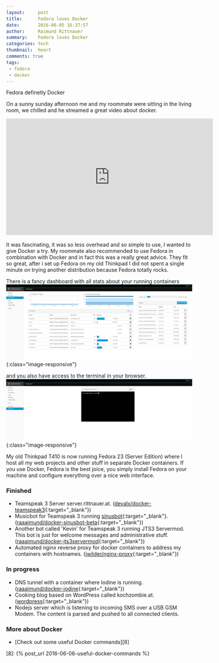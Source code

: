 ```yaml
---
layout:     post
title:      Fedora loves Docker
date:       2016-06-05 16:37:57
author:     Raimund Rittnauer
summary:    Fedora loves Docker
categories: tech
thumbnail:  heart
comments: true
tags:
 - fedora
 - docker
---
```


Fedora definetly <i class="fa fa-heart"></i> Docker

On a sunny sunday afternoon me and my roommate were sitting in the living room, we chilled and he streamed a great video about docker.

<div class="embed-responsive embed-responsive-16by9">
  <iframe class="embed-responsive-item" width="560" height="315" src="https://www.youtube.com/embed/Q5POuMHxW-0" frameborder="0" allowfullscreen>
  </iframe>
</div>

It was fascinating, it was so less overhead and so simple to use, I wanted to give Docker a try. My roommate also recommended to use Fedora
in combination with Docker and in fact this was a really great advice. They fit so great, after i set up Fedora on my old Thinkpad I did not
spent a single minute on trying another distribution because Fedora totally rocks.

There is a fancy dashboard with all stats about your running containers
![Docker Dashboard][fedora-dashboard]{:class="image-responsive"}

and you also have access to the terminal in your browser.
![Terminal][fedora-terminal]{:class="image-responsive"}

My old Thinkpad T410 is now running Fedora 23 (Server Edition) where I host all my web projects and other stuff in separate Docker containers.
If you use Docker, Fedora is the best joice, you simply install Fedora on your machine and configure everything over a nice web interface.

### Finished
* Teamspeak 3 Server server.rittnauer.at. ([devalx/docker-teamspeak3][1]{:target="_blank"})
* Musicbot for Teamspeak 3 running [sinusbot][2]{:target="_blank"}. ([raaaimund/docker-sinusbot-beta][3]{:target="_blank"})
* Another bot called 'Kevin' for Teamspeak 3 running JTS3 Servermod. This bot is just for welcome messages and administrative stuff. ([raaaimund/docker-jts3servermod][4]{:target="_blank"})
* Automated nginx reverse proxy for docker containers to address my containers with hostnames. ([jwilder/nginx-proxy][5]{:target="_blank"})

### In progress
* DNS tunnel with a container where Iodine is running. ([raaaimund/docker-iodine][6]{:target="_blank"})
* Cooking blog based on WordPress called kochzombie.at. ([wordpress][7]{:target="_blank"})
* Nodejs server which is listening to incoming SMS over a USB GSM Modem. The content is parsed and pushed to all connected clients.

### More about Docker
* [Check out some useful Docker commands][8]

[1]: https://hub.docker.com/r/devalx/docker-teamspeak3/
[2]: https://www.sinusbot.com/
[3]: https://hub.docker.com/r/raaaimund/docker-sinusbot-beta/
[4]: https://hub.docker.com/r/raaaimund/docker-jts3servermod/
[5]: https://hub.docker.com/r/jwilder/nginx-proxy/
[6]: https://hub.docker.com/r/raaaimund/docker-iodine/
[7]: https://hub.docker.com/_/wordpress/
[8]: {% post_url 2016-06-06-useful-docker-commands %}

[fedora-dashboard]: https://raw.githubusercontent.com/raaaimund/raaaimund.github.io/master/assets/img/fedora-dashboard.png "Docker Dashboard"
[fedora-terminal]: https://raw.githubusercontent.com/raaaimund/raaaimund.github.io/master/assets/img/fedora-terminal.PNG "Fedora Terminal"
